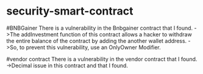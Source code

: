 # security-smart-contract

#BNBGainer
There is a vulnerability in the Bnbgainer contract that I found. ->The addInvestment function of this contract allows a hacker to withdraw the entire balance of the contract by adding the another wallet address. ->So, to prevent this vulnerability, use an OnlyOwner Modifier.

#vendor 
contract There is a vulnerability in the vendor contract that I found. ->Decimal issue in this contract and that I found.
